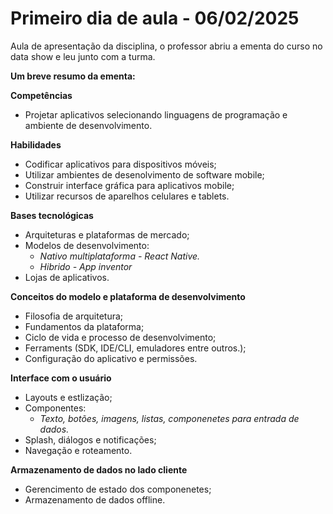 # Primeiro dia de aula - 06/02/2025

Aula de apresentação da disciplina, o professor abriu a ementa do curso no data show e leu junto com a turma. 

**Um breve resumo da ementa:**

**Competências** 
- Projetar aplicativos selecionando linguagens de programação e ambiente de desenvolvimento. 

**Habilidades**
- Codificar aplicativos para dispositivos móveis; 
- Utilizar ambientes de desenolvimento de software mobile;
- Construir interface gráfica para aplicativos mobile;
- Utilizar recursos de aparelhos celulares e tablets. 

**Bases tecnológicas**

  - Arquiteturas e plataformas de mercado;
  - Modelos de desenvolvimento:
     * *Nativo multiplataforma - React Native.* 
     * *Hibrido - App inventor*
  - Lojas de aplicativos.

**Conceitos do modelo e plataforma de desenvolvimento**

  - Filosofia de arquitetura;
  - Fundamentos da plataforma;
  - Ciclo de vida e processo de desenvolvimento;
  - Ferraments (SDK, IDE/CLI, emuladores entre outros.);
  - Configuração do aplicativo e permissões. 

**Interface com o usuário**

  - Layouts e estlização;
  - Componentes:
     * *Texto, botões, imagens, listas, componenetes para entrada de dados.* 
  - Splash, diálogos e notificações;
  - Navegação e roteamento. 

**Armazenamento de dados no lado cliente**

  - Gerencimento de estado dos componenetes; 
  - Armazenamento de dados offline. 


